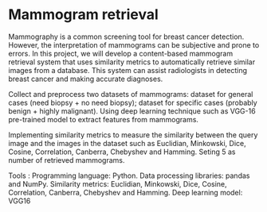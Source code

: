 # Mammogram retrieval

Mammography is a common screening tool for breast cancer detection. However, the interpretation of mammograms can be subjective and prone to errors. In this project, we will develop a content-based mammogram retrieval system that uses similarity metrics to automatically retrieve similar images from a database. This system can assist radiologists in detecting breast cancer and making accurate diagnoses.

Collect and preprocess two datasets of mammograms: dataset for general cases (need biopsy + no need biopsy);  dataset for specific cases (probably benign + highly malignant).
Using deep learning technique such as VGG-16 pre-trained model to extract features from mammograms. 

Implementing similarity metrics to measure the similarity between the query image and the images in the dataset such as Euclidian, Minkowski, Dice, Cosine, Correlation, Canberra, Chebyshev and Hamming.
Seting 5 as number of retrieved mammograms.

Tools : Programming language: Python.
Data processing libraries: pandas and NumPy.
Similarity metrics: Euclidian, Minkowski, Dice, Cosine, Correlation, Canberra, Chebyshev and Hamming.
Deep learning model: VGG16
